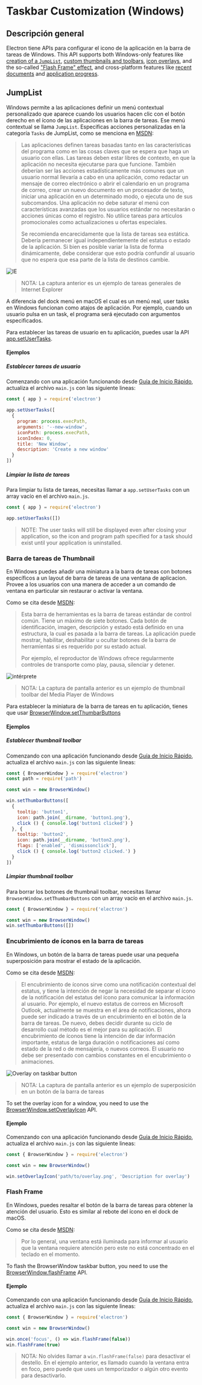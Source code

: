# Taskbar Customization (Windows)

## Descripción general

Electron tiene APIs para configurar el icono de la aplicación en la barra de tareas de Windows. This API supports both Windows-only features like [creation of a `JumpList`](#jumplist), [custom thumbnails and toolbars](#thumbnail-toolbars), [icon overlays](#icon-overlays-in-taskbar), and the so-called ["Flash Frame" effect](#flash-frame), and cross-platform features like [recent documents][recent-documents] and [application progress][progress-bar].

## JumpList

Windows permite a las aplicaciones definir un menú contextual personalizado que aparece cuando los usuarios hacen clic con el botón derecho en el ícono de las aplicaciones en la barra de tareas. Ese menú contextual se llama `JumpList`. Especificas acciones personalizadas en la categoría `Tasks` de JumpList, como se menciona en [MSDN][msdn-jumplist]:

> Las aplicaciones definen tareas basadas tanto en las características del programa como en las cosas claves que se espera que haga un usuario con ellas. Las tareas deben estar libres de contexto, en que la aplicación no necesita ejecutarse para que funcione. También deberían ser las acciones estadísticamente más comunes que un usuario normal llevaría a cabo en una aplicación, como redactar un mensaje de correo electrónico o abrir el calendario en un programa de correo, crear un nuevo documento en un procesador de texto, iniciar una aplicación en un determinado modo, o ejecuta uno de sus subcomandos. Una aplicación no debe saturar el menú con características avanzadas que los usuarios estándar no necesitarán o acciones únicas como el registro. No utilice tareas para artículos promocionales como actualizaciones u ofertas especiales.
> 
> Se recomienda encarecidamente que la lista de tareas sea estática. Debería permanecer igual independientemente del estatus o estado de la aplicación. Si bien es posible variar la lista de forma dinámicamente, debe considerar que esto podría confundir al usuario que no espera que esa parte de la lista de destinos cambie.

![IE](https://i-msdn.sec.s-msft.com/dynimg/IC420539.png)

> NOTA: La captura anterior es un ejemplo de tareas generales de Internet Explorer

A diferencia del dock menú en macOS el cual es un menú real, user tasks en Windows funcionan como atajos de aplicación. Por ejemplo, cuando un usuario pulsa en un task, el programa será ejecutado con argumentos especificados.

Para establecer las tareas de usuario en tu aplicación, puedes usar la API [app.setUserTasks][setusertaskstasks].

#### Ejemplos

##### Establecer tareas de usuario

Comenzando con una aplicación funcionando desde [Guía de Inicio Rápido](quick-start.md), actualiza el archivo `main.js` con las siguiente lineas:

```javascript
const { app } = require('electron')

app.setUserTasks([
  {
    program: process.execPath,
    arguments: '--new-window',
    iconPath: process.execPath,
    iconIndex: 0,
    title: 'New Window',
    description: 'Create a new window'
  }
])
```

##### Limpiar la lista de tareas

Para limpiar tu lista de tareas, necesitas llamar a `app.setUserTasks` con un array vacío en el archivo `main.js`.

```javascript
const { app } = require('electron')

app.setUserTasks([])
```

> NOTE: The user tasks will still be displayed even after closing your application, so the icon and program path specified for a task should exist until your application is uninstalled.

### Barra de tareas de Thumbnail

En Windows puedes añadir una miniatura a la barra de tareas con botones específicos a un layout de barra de tareas de una ventana de aplicacion. Provee a los usuarios con una manera de acceder a un comando de ventana en particular sin restaurar o activar la ventana.

Como se cita desde [MSDN][msdn-thumbnail]:

> Esta barra de herramientas es la barra de tareas estándar de control común. Tiene un máximo de siete botones. Cada botón de identificación, imagen, descripción y estado está definido en una estructura, la cual es pasada a la barra de tareas. La aplicación puede mostrar, habilitar, deshabilitar u ocultar botones de la barra de herramientas si es requerido por su estado actual.
> 
> Por ejemplo, el reproductor de Windows ofrece regularmente controles de transporte como play, pausa, silenciar y detener.

![intérprete](https://i-msdn.sec.s-msft.com/dynimg/IC420540.png)

> NOTA: La captura de pantalla anterior es un ejemplo de thumbnail toolbar del Media Player de  Windows

Para establecer la miniatura de la barra de tareas en tu aplicación, tienes que usar [BrowserWindow.setThumbarButtons][setthumbarbuttons]

#### Ejemplos

##### Establecer thumbnail toolbar

Comenzando con una aplicación funcionando desde [Guía de Inicio Rápido](quick-start.md), actualiza el archivo `main.js` con las siguiente lineas:

```javascript
const { BrowserWindow } = require('electron')
const path = require('path')

const win = new BrowserWindow()

win.setThumbarButtons([
  {
    tooltip: 'button1',
    icon: path.join(__dirname, 'button1.png'),
    click () { console.log('button1 clicked') }
  }, {
    tooltip: 'button2',
    icon: path.join(__dirname, 'button2.png'),
    flags: ['enabled', 'dismissonclick'],
    click () { console.log('button2 clicked.') }
  }
])
```

##### Limpiar thumbnail toolbar

Para borrar los botones de thumbnail toolbar, necesitas llamar `BrowserWindow.setThumbarButtons` con un array vacío en el archivo `main.js`.

```javascript
const { BrowserWindow } = require('electron')

const win = new BrowserWindow()
win.setThumbarButtons([])
```

### Encubrimiento de íconos en la barra de tareas

En Windows, un botón de la barra de tareas puede usar una pequeña superposición para mostrar el estado de la aplicación.

Como se cita desde [MSDN][msdn-icon-overlay]:

> El encubrimiento de íconos sirve como una notificación contextual del estatus, y tiene la intención de negar la necesidad de separar el ícono de la notificación del estatus del ícono para comunicar la información al usuario. Por ejemplo, el nuevo estatus de correos en Microsoft Outlook, actualmente se muestra en el área de notificaciones, ahora puede ser indicado a través de un encubrimiento en el botón de la barra de tareas. De nuevo, debes decidir durante su ciclo de desarrollo cual método es el mejor para su aplicación. El encubrimiento de íconos tiene la intención de dar información importante, estatus de larga duración o notificaciones así como estado de la red o de mensajería, o nuevos correos. El usuario no debe ser presentado con cambios constantes en el encubrimiento o animaciones.

![Overlay on taskbar button](https://i-msdn.sec.s-msft.com/dynimg/IC420441.png)

> NOTA: La captura de pantalla anterior es un ejemplo de superposición en un botón de la barra de tareas

To set the overlay icon for a window, you need to use the [BrowserWindow.setOverlayIcon][setoverlayicon] API.

#### Ejemplo

Comenzando con una aplicación funcionando desde [Guía de Inicio Rápido](quick-start.md), actualiza el archivo `main.js` con las siguiente lineas:

```javascript
const { BrowserWindow } = require('electron')

const win = new BrowserWindow()

win.setOverlayIcon('path/to/overlay.png', 'Description for overlay')
```

### Flash Frame

En Windows, puedes resaltar el botón de la barra de tareas para obtener la atención del usuario. Esto es similar al rebote del ícono en el dock de macOS.

Como se cita desde [MSDN][msdn-flash-frame]:

> Por lo general, una ventana está iluminada para informar al usuario que la ventana requiere atención pero este no está concentrado en el teclado en el momento.

To flash the BrowserWindow taskbar button, you need to use the [BrowserWindow.flashFrame][flashframe] API.

#### Ejemplo

Comenzando con una aplicación funcionando desde [Guía de Inicio Rápido](quick-start.md), actualiza el archivo `main.js` con las siguiente lineas:

```javascript
const { BrowserWindow } = require('electron')

const win = new BrowserWindow()

win.once('focus', () => win.flashFrame(false))
win.flashFrame(true)
```

> NOTA: No olvides llamar a `win.flashFrame(false)` para desactivar el destello. En el ejemplo anterior,  es llamado cuando la ventana entra en foco, pero puede que uses un temporizador o algún otro evento para desactivarlo.

[msdn-jumplist]: https://docs.microsoft.com/en-us/windows/win32/shell/taskbar-extensions#tasks

[msdn-thumbnail]: https://docs.microsoft.com/en-us/windows/win32/shell/taskbar-extensions#thumbnail-toolbars

[msdn-icon-overlay]: https://docs.microsoft.com/en-us/windows/win32/shell/taskbar-extensions#icon-overlays

[msdn-flash-frame]: https://docs.microsoft.com/en-us/windows/win32/api/winuser/nf-winuser-flashwindow#remarks

[setthumbarbuttons]: ../api/browser-window.md#winsetthumbarbuttonsbuttons-windows
[setusertaskstasks]: ../api/app.md#appsetusertaskstasks-windows
[setoverlayicon]: ../api/browser-window.md#winsetoverlayiconoverlay-description-windows
[flashframe]: ../api/browser-window.md#winflashframeflag
[recent-documents]: ./recent-documents.md
[progress-bar]: ./progress-bar.md
